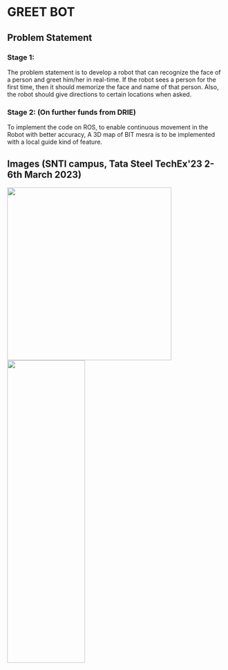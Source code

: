 # GREET BOT

## Problem Statement

### Stage 1:

The problem statement is to develop a robot that can recognize the face of a person and greet him/her in real-time. If the robot sees a person for the first time, then it should memorize the face and name of that person. Also, the robot should give directions to certain locations when asked.


### Stage 2: (On further funds from DRIE)

To implement the code on ROS, to enable continuous movement in the Robot with better accuracy, A 3D map of BIT mesra is to be implemented with a local guide kind of feature.



## Images (SNTI campus, Tata Steel TechEx'23 2-6th March 2023)


 <img src="https://github.com/khchoudhary8/GreetBot/assets/76583677/acbcb5da-4ab2-49e6-b344-127c425737e7.jpg" width="380" height="400">  <img src="https://github.com/khchoudhary8/GreetBot/assets/76583677/026583e9-cad2-4295-adee-204ccf50022f.jpg" width="180" height="700">     


